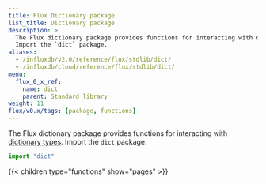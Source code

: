 ```yaml
---
title: Flux Dictionary package
list_title: Dictionary package
description: >
  The Flux dictionary package provides functions for interacting with dictionary types.
  Import the `dict` package.
aliases:
  - /influxdb/v2.0/reference/flux/stdlib/dict/
  - /influxdb/cloud/reference/flux/stdlib/dict/
menu:
  flux_0_x_ref:
    name: dict
    parent: Standard library
weight: 11
flux/v0.x/tags: [package, functions]
---
```


The Flux dictionary package provides functions for interacting with [dictionary types](/flux/v0.x/language/types/#dictionary-types).
Import the `dict` package.

```js
import "dict"
```

{{< children type="functions" show="pages" >}}
